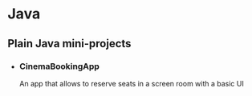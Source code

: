 # Java
## Plain Java mini-projects

* ### CinemaBookingApp
    An app that allows to reserve seats in a screen room with a basic UI